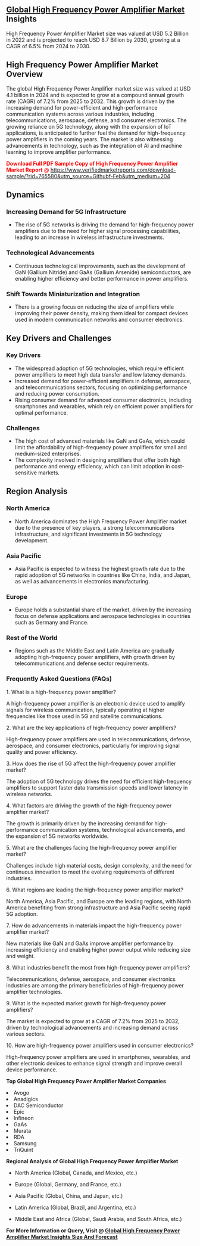 <h2><a href="https://www.verifiedmarketreports.com/download-sample/?rid=765580&amp;utm_source=Githubf&amp;utm_medium=204" target="_blank">Global High Frequency Power Amplifier Market</a> Insights</h2><p>High Frequency Power Amplifier Market size was valued at USD 5.2 Billion in 2022 and is projected to reach USD 8.7 Billion by 2030, growing at a CAGR of 6.5% from 2024 to 2030.</p><p> <h2>High Frequency Power Amplifier Market Overview</h2> <p>The global High Frequency Power Amplifier market size was valued at USD 4.1 billion in 2024 and is expected to grow at a compound annual growth rate (CAGR) of 7.2% from 2025 to 2032. This growth is driven by the increasing demand for power-efficient and high-performance communication systems across various industries, including telecommunications, aerospace, defense, and consumer electronics. The growing reliance on 5G technology, along with the expansion of IoT applications, is anticipated to further fuel the demand for high-frequency power amplifiers in the coming years. The market is also witnessing advancements in technology, such as the integration of AI and machine learning to improve amplifier performance.</p> <p><p><span class=""><span style="color: #ff0000;"><strong>Download Full PDF Sample Copy of High Frequency Power Amplifier Market Report</strong> @ </span><a href="https://www.verifiedmarketreports.com/download-sample/?rid=765580&amp;utm_source=Githubf-Feb&amp;utm_medium=204" target="_blank">https://www.verifiedmarketreports.com/download-sample/?rid=765580&amp;utm_source=Githubf-Feb&amp;utm_medium=204</a></span></p></p> <h2>Dynamics</h2> <h3>Increasing Demand for 5G Infrastructure</h3> <ul> <li>The rise of 5G networks is driving the demand for high-frequency power amplifiers due to the need for higher signal processing capabilities, leading to an increase in wireless infrastructure investments.</li> </ul> <h3>Technological Advancements</h3> <ul> <li>Continuous technological improvements, such as the development of GaN (Gallium Nitride) and GaAs (Gallium Arsenide) semiconductors, are enabling higher efficiency and better performance in power amplifiers.</li> </ul> <h3>Shift Towards Miniaturization and Integration</h3> <ul> <li>There is a growing focus on reducing the size of amplifiers while improving their power density, making them ideal for compact devices used in modern communication networks and consumer electronics.</li> </ul> <h2>Key Drivers and Challenges</h2> <h3>Key Drivers</h3> <ul> <li>The widespread adoption of 5G technologies, which require efficient power amplifiers to meet high data transfer and low latency demands.</li> <li>Increased demand for power-efficient amplifiers in defense, aerospace, and telecommunications sectors, focusing on optimizing performance and reducing power consumption.</li> <li>Rising consumer demand for advanced consumer electronics, including smartphones and wearables, which rely on efficient power amplifiers for optimal performance.</li> </ul> <h3>Challenges</h3> <ul> <li>The high cost of advanced materials like GaN and GaAs, which could limit the affordability of high-frequency power amplifiers for small and medium-sized enterprises.</li> <li>The complexity involved in designing amplifiers that offer both high performance and energy efficiency, which can limit adoption in cost-sensitive markets.</li> </ul> <h2>Region Analysis</h2> <h3>North America</h3> <ul> <li>North America dominates the High Frequency Power Amplifier market due to the presence of key players, a strong telecommunications infrastructure, and significant investments in 5G technology development.</li> </ul> <h3>Asia Pacific</h3> <ul> <li>Asia Pacific is expected to witness the highest growth rate due to the rapid adoption of 5G networks in countries like China, India, and Japan, as well as advancements in electronics manufacturing.</li> </ul> <h3>Europe</h3> <ul> <li>Europe holds a substantial share of the market, driven by the increasing focus on defense applications and aerospace technologies in countries such as Germany and France.</li> </ul> <h3>Rest of the World</h3> <ul> <li>Regions such as the Middle East and Latin America are gradually adopting high-frequency power amplifiers, with growth driven by telecommunications and defense sector requirements.</li> </ul> <h3>Frequently Asked Questions (FAQs)</h3> <p>1. What is a high-frequency power amplifier?</p> <p>A high-frequency power amplifier is an electronic device used to amplify signals for wireless communication, typically operating at higher frequencies like those used in 5G and satellite communications.</p> <p>2. What are the key applications of high-frequency power amplifiers?</p> <p>High-frequency power amplifiers are used in telecommunications, defense, aerospace, and consumer electronics, particularly for improving signal quality and power efficiency.</p> <p>3. How does the rise of 5G affect the high-frequency power amplifier market?</p> <p>The adoption of 5G technology drives the need for efficient high-frequency amplifiers to support faster data transmission speeds and lower latency in wireless networks.</p> <p>4. What factors are driving the growth of the high-frequency power amplifier market?</p> <p>The growth is primarily driven by the increasing demand for high-performance communication systems, technological advancements, and the expansion of 5G networks worldwide.</p> <p>5. What are the challenges facing the high-frequency power amplifier market?</p> <p>Challenges include high material costs, design complexity, and the need for continuous innovation to meet the evolving requirements of different industries.</p> <p>6. What regions are leading the high-frequency power amplifier market?</p> <p>North America, Asia Pacific, and Europe are the leading regions, with North America benefiting from strong infrastructure and Asia Pacific seeing rapid 5G adoption.</p> <p>7. How do advancements in materials impact the high-frequency power amplifier market?</p> <p>New materials like GaN and GaAs improve amplifier performance by increasing efficiency and enabling higher power output while reducing size and weight.</p> <p>8. What industries benefit the most from high-frequency power amplifiers?</p> <p>Telecommunications, defense, aerospace, and consumer electronics industries are among the primary beneficiaries of high-frequency power amplifier technologies.</p> <p>9. What is the expected market growth for high-frequency power amplifiers?</p> <p>The market is expected to grow at a CAGR of 7.2% from 2025 to 2032, driven by technological advancements and increasing demand across various sectors.</p> <p>10. How are high-frequency power amplifiers used in consumer electronics?</p> <p>High-frequency power amplifiers are used in smartphones, wearables, and other electronic devices to enhance signal strength and improve overall device performance.</p> </p><p><strong>Top Global High Frequency Power Amplifier Market Companies</strong></p><div data-test-id=""><p><li> Avogo</li><li> Anadigics</li><li> DAC Semiconductor</li><li> Epic</li><li> Infineon</li><li> GaAs</li><li> Murata</li><li> RDA</li><li> Samsung</li><li> TriQuint</li></p><div><strong>Regional Analysis of&nbsp;Global High Frequency Power Amplifier Market</strong></div><ul><li dir="ltr"><p dir="ltr">North America&nbsp;(Global, Canada, and Mexico, etc.)</p></li><li dir="ltr"><p dir="ltr">Europe (Global, Germany, and France, etc.)</p></li><li dir="ltr"><p dir="ltr">Asia Pacific&nbsp;(Global, China, and Japan, etc.)</p></li><li dir="ltr"><p dir="ltr">Latin America&nbsp;(Global, Brazil, and Argentina, etc.)</p></li><li dir="ltr">Middle East and Africa&nbsp;(Global, Saudi Arabia, and South Africa, etc.)</li></ul><p><strong>For More Information or Query, Visit @&nbsp;</strong><strong><a href="https://www.verifiedmarketreports.com/product/high-frequency-power-amplifier-market/?utm_source=Githubf&amp;utm_medium=204" target="_blank">Global High Frequency Power Amplifier Market Insights Size And Forecast</a></strong></p></div>
